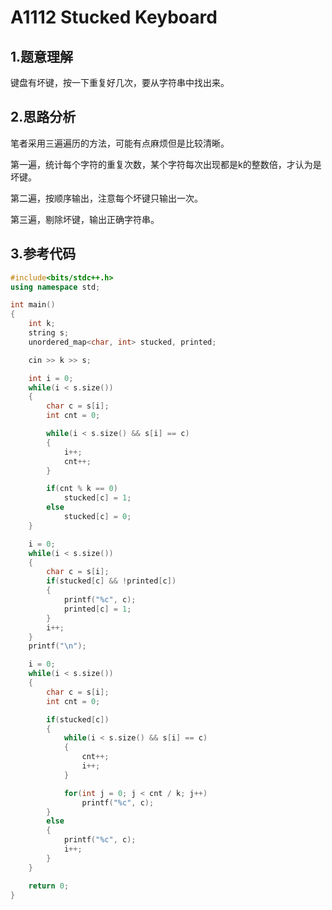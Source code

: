 # A1112 Stucked Keyboard

## 1.题意理解
键盘有坏键，按一下重复好几次，要从字符串中找出来。

## 2.思路分析
笔者采用三遍遍历的方法，可能有点麻烦但是比较清晰。

第一遍，统计每个字符的重复次数，某个字符每次出现都是k的整数倍，才认为是坏键。

第二遍，按顺序输出，注意每个坏键只输出一次。

第三遍，剔除坏键，输出正确字符串。

## 3.参考代码
```cpp
#include<bits/stdc++.h>
using namespace std;

int main()
{
    int k;
    string s;
    unordered_map<char, int> stucked, printed;

    cin >> k >> s;

    int i = 0;
    while(i < s.size())
    {
        char c = s[i];
        int cnt = 0;

        while(i < s.size() && s[i] == c)
        {
            i++;
            cnt++;
        }

        if(cnt % k == 0)
            stucked[c] = 1;
        else
            stucked[c] = 0;
    }

    i = 0;
    while(i < s.size())
    {
        char c = s[i];
        if(stucked[c] && !printed[c])
        {
            printf("%c", c);
            printed[c] = 1;
        }
        i++;
    }
    printf("\n");

    i = 0;
    while(i < s.size())
    {
        char c = s[i];
        int cnt = 0;

        if(stucked[c])
        {
            while(i < s.size() && s[i] == c)
            {
                cnt++;
                i++;
            }

            for(int j = 0; j < cnt / k; j++)
                printf("%c", c);
        }
        else
        {
            printf("%c", c);
            i++;
        }
    }

    return 0;
}
```